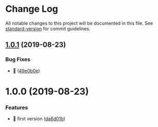 # Change Log

All notable changes to this project will be documented in this file. See [standard-version](https://github.com/conventional-changelog/standard-version) for commit guidelines.

<a name="1.0.1"></a>
## [1.0.1](https://github.com/huruji/electron-dev-console/compare/v1.0.0...v1.0.1) (2019-08-23)


### Bug Fixes

* :bug: ([49e0b0e](https://github.com/huruji/electron-dev-console/commit/49e0b0e))



<a name="1.0.0"></a>
# 1.0.0 (2019-08-23)


### Features

* :tada: first version ([da6d01b](https://github.com/huruji/electron-dev-console/commit/da6d01b))
